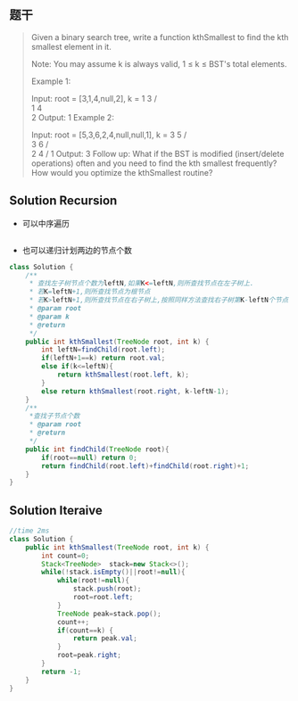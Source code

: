 ## 题干

> Given a binary search tree, write a function kthSmallest to find the kth smallest element in it.
>
> Note:
> You may assume k is always valid, 1 ≤ k ≤ BST's total elements.
>
> Example 1:
>
> Input: root = [3,1,4,null,2], k = 1
>    3
>   / \
>  1   4
>   \
>    2
> Output: 1
> Example 2:
>
> Input: root = [5,3,6,2,4,null,null,1], k = 3
>        5
>       / \
>      3   6
>     / \
>    2   4
>   /
>  1
> Output: 3
> Follow up:
> What if the BST is modified (insert/delete operations) often and you need to find the kth smallest frequently? How would you optimize the kthSmallest routine?

## Solution Recursion

* 可以中序遍历

```

```



* 也可以递归计划两边的节点个数

```java
class Solution {
    /**
     * 查找左子树节点个数为leftN,如果K<=leftN,则所查找节点在左子树上.
     * 若K=leftN+1,则所查找节点为根节点
     * 若K>leftN+1,则所查找节点在右子树上,按照同样方法查找右子树第K-leftN个节点
     * @param root
     * @param k
     * @return
     */
    public int kthSmallest(TreeNode root, int k) {
        int leftN=findChild(root.left);
        if(leftN+1==k) return root.val;
        else if(k<=leftN){
            return kthSmallest(root.left, k);
        }
        else return kthSmallest(root.right, k-leftN-1);
    }
    /**
     *查找子节点个数
     * @param root
     * @return
     */
    public int findChild(TreeNode root){
        if(root==null) return 0;
        return findChild(root.left)+findChild(root.right)+1;
    }
}
```



## Solution Iteraive

```java
//time 2ms
class Solution {
    public int kthSmallest(TreeNode root, int k) {
        int count=0;
        Stack<TreeNode>  stack=new Stack<>();
        while(!stack.isEmpty()||root!=null){
            while(root!=null){
                stack.push(root);
                root=root.left;
            }
            TreeNode peak=stack.pop();
            count++;
            if(count==k) {
                return peak.val;
            }
            root=peak.right;
        }
        return -1;
    }
}
```

